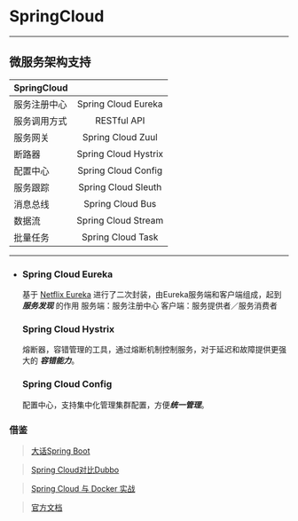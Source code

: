 #  SpringCloud
***
## 微服务架构支持

| SpringCloud     |               |
| -------------   |:-------------:|
| 服务注册中心      | Spring Cloud Eureka |
| 服务调用方式      | RESTful API         |  
| 服务网关         | Spring Cloud Zuul |       
|断路器            |Spring Cloud Hystrix |
|配置中心|Spring Cloud Config|
|服务跟踪|Spring Cloud Sleuth|
|消息总线|Spring Cloud Bus|
|数据流|Spring Cloud Stream|
|批量任务|Spring Cloud Task|

***
* ### Spring Cloud Eureka
    基于 [Netflix Eureka](https://github.com/Netflix/eureka) 进行了二次封装，由Eureka服务端和客户端组成，起到 ***服务发现*** 的作用
        服务端：服务注册中心
        客户端：服务提供者／服务消费者
  ### Spring Cloud Hystrix
    熔断器，容错管理的工具，通过熔断机制控制服务，对于延迟和故障提供更强大的 ***容错能力***。

  ### Spring Cloud Config
    配置中心，支持集中化管理集群配置，方便***统一管理***。
### 借鉴

  > [大话Spring Boot](http://www.ityouknow.com/springcloud/2017/05/01/simple-springcloud.html)

  > [Spring Cloud对比Dubbo](http://dockone.io/article/2408)

  > [Spring Cloud  与 Docker 实战](https://eacdy.gitbooks.io/-spring-cloud-docker/content/2%20Spring%20Cloud%20基础组件/2%20Spring%20Cloud基础组件.html)

  >[官方文档](http://projects.spring.io/spring-cloud/spring-cloud.html)
